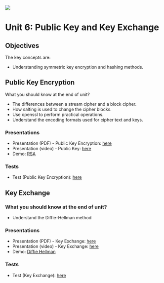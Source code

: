<img src="https://github.com/billbuchanan/csn09112/blob/master/zadditional/top_csn09112.png"/>

# Unit 6: Public Key and Key Exchange

## Objectives

The key concepts are: 

* Understanding symmetric key encryption and hashing methods.

## Public Key Encryption

What you should know at the end of unit?

* The differences between a stream cipher and a block cipher.
* How salting is used to change the cipher blocks.
* Use openssl to perform practical operations.
* Understand the encoding formats used for cipher text and keys.


### Presentations

* Presentation (PDF) - Public Key Encryption: <a href="https://github.com/billbuchanan/csn09112/blob/master/week06_public_key/lecture/chapter04_public.pdf" target="_blank">here</a>
* Presentation (video) - Public Key: <a href="https://www.youtube.com/watch?v=hlfFQlHJUyY" target="_blank">here</a> 
* Demo: <a href="https://www.youtube.com/watch?v=pHES8eNor6k" target="_blank">RSA</a>


### Tests

* Test (Public Key Encryption): <a href="https://asecuritysite.com/tests/tests?sortBy=crypto02" target="_blank">here</a></li>
  

## Key Exchange

### What you should know at the end of unit?

* Understand the Diffie-Hellman method

### Presentations

* Presentation (PDF) - Key Exchange: <a href="https://github.com/billbuchanan/csn09112/blob/master/week06_public_key/lecture/chapter05_key_exchange.pdf" target="_blank">here</a>
* Presentation (video) -  Key Exchange: <a href="https://www.youtube.com/watch?v=poC1Pc-KDSo" target="_blank">here</a> 
* Demo: <a href="https://www.youtube.com/watch?v=wyNPhNAsmJ0" target="_blank">Diffie Hellman</a>


### Tests

* Test (Key Exchange): <a href="https://asecuritysite.com/tests/tests?sortBy=crypto05" target="_blank">here</a>
 


